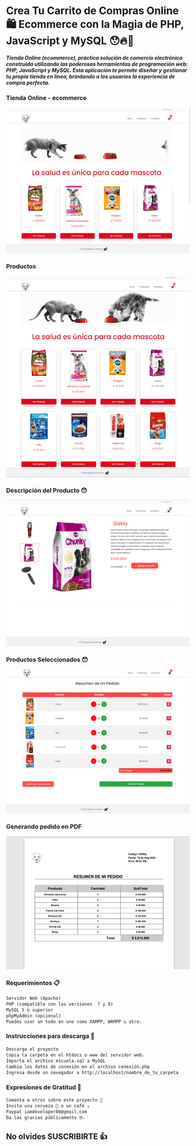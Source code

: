 # Crea Tu Carrito de Compras Online 🛍️ Ecommerce con la Magia de PHP, JavaScript y MySQL 😯🔥🤩

##### Tienda Online (ecommerce), práctica solución de comercio electrónico construida utilizando las poderosas herramientas de programación web: PHP, JavaScript y MySQL. Esta aplicación te permite diseñar y gestionar tu propia tienda en línea, brindando a los usuarios la experiencia de compra perfecta.

### Tienda Online - ecommerce

![](https://raw.githubusercontent.com/urian121/imagenes-proyectos-github/master/tienda-online-ecommerce-urian-viera.png)

### Productos

![](https://raw.githubusercontent.com/urian121/imagenes-proyectos-github/master/productos-tienda-online-urian-viera.png)

### Descripción del Producto 😯

![](https://raw.githubusercontent.com/urian121/imagenes-proyectos-github/master/descripcion-producto-tienda-online-ecommerce-urian-viera.png)

### Productos Seleccionados 😯

![](https://raw.githubusercontent.com/urian121/imagenes-proyectos-github/master/tienda-online-urian-viera.png)

### Generando pedido en PDF

![](https://raw.githubusercontent.com/urian121/imagenes-proyectos-github/master/pdf-reporte-pedido-tienda-online-urian-viera.PNG)

### Requerimientos 📋

    Servidor Web (Apache)
    PHP (compatible con las versiones  7 y 8)
    MySQL 5 o superior
    phpMyAdmin (opcional)
    Puedes usar un todo en uno como XAMPP, WAMPP u otro.

### Instrucciones para descarga 🔧

    Descarga el proyecto
    Copia la carpeta en el htdocs o www del servidor web.
    Importa el archivo escuela.sql a MySQL
    Cambia los datos de conexión en el archivo conexión.php
    Ingresa desde un navegador a http://localhost/nombre_de_tu_carpeta

### Expresiones de Gratitud 🎁

    Comenta a otros sobre este proyecto 📢
    Invita una cerveza 🍺 o un café ☕
    Paypal iamdeveloper86@gmail.com
    Da las gracias públicamente 🤓.

## No olvides SUSCRIBIRTE 👍
